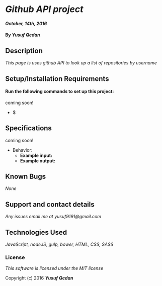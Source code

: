 # _Github API project_

#### _October, 14th, 2016_

#### By _**Yusuf Qedan**_

## Description

_This page is uses github API to look up a list of repositories by username_

## Setup/Installation Requirements
#### Run the following commands to set up this project:
coming soon!
* $


## Specifications
coming soon!
* Behavior:
  * **Example input:**
  * **Example output:**

## Known Bugs

_None_

## Support and contact details

_Any issues email me at yusuf9191@gmail.com_

## Technologies Used

_JavaScript, nodeJS, gulp, bower, HTML, CSS, SASS_

### License

*This software is licensed under the MIT license*

Copyright (c) 2016 **_Yusuf Qedan_**
